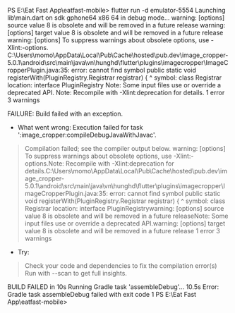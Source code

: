 PS E:\Eat Fast App\eatfast-mobile> flutter run -d emulator-5554
Launching lib\main.dart on sdk gphone64 x86 64 in debug mode...
warning: [options] source value 8 is obsolete and will be removed in a future release
warning: [options] target value 8 is obsolete and will be removed in a future release
warning: [options] To suppress warnings about obsolete options, use -Xlint:-options.
C:\Users\momo\AppData\Local\Pub\Cache\hosted\pub.dev\image_cropper-5.0.1\android\src\main\java\vn\hunghd\flutter\plugins\imagecropper\ImageCropperPlugin.java:35: error: cannot find symbol
    public static void registerWith(PluginRegistry.Registrar registrar) {
                                                  ^
  symbol:   class Registrar
  location: interface PluginRegistry
Note: Some input files use or override a deprecated API.
Note: Recompile with -Xlint:deprecation for details.
1 error
3 warnings

FAILURE: Build failed with an exception.

* What went wrong:
Execution failed for task ':image_cropper:compileDebugJavaWithJavac'.
> Compilation failed; see the compiler output below.
  warning: [options] To suppress warnings about obsolete options, use -Xlint:-options.Note: Recompile with -Xlint:deprecation for details.C:\Users\momo\AppData\Local\Pub\Cache\hosted\pub.dev\image_cropper-5.0.1\android\src\main\java\vn\hunghd\flutter\plugins\imagecropper\ImageCropperPlugin.java:35: error: cannot find symbol
      public static void registerWith(PluginRegistry.Registrar registrar) {
                                                    ^
    symbol:   class Registrar
    location: interface PluginRegistrywarning: [options] source value 8 is obsolete and will be removed in a future releaseNote: Some input files use or override a deprecated API.warning: [options] target value 8 is obsolete and will be removed in a future release
  1 error
  3 warnings

* Try:
> Check your code and dependencies to fix the compilation error(s)
> Run with --scan to get full insights.

BUILD FAILED in 10s
Running Gradle task 'assembleDebug'...                             10.5s
Error: Gradle task assembleDebug failed with exit code 1
PS E:\Eat Fast App\eatfast-mobile> 